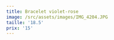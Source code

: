 ```yaml
---
title: Bracelet violet-rose
image: /src/assets/images/IMG_4204.JPG
taille: '18.5'
prix: '15'
---
```


